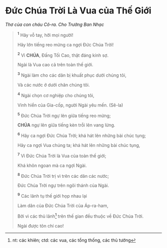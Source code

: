 # Đức Chúa Trời Là Vua của Thế Giới
*Thơ của con cháu Cô-ra. Cho Trưởng Ban Nhạc*

> <sup><b>1</b></sup> Hãy vỗ tay, hỡi mọi người!
>
> Hãy lớn tiếng reo mừng ca ngợi Đức Chúa Trời!
>
> <sup><b>2</b></sup> Vì **CHÚA**, Đấng Tối Cao, thật đáng kính sợ.
>
> Ngài là Vua cao cả trên toàn thế giới.
>
> <sup><b>3</b></sup> Ngài làm cho các dân bị khuất phục dưới chúng tôi,
>
> Và các nước ở dưới chân chúng tôi.
>
> <sup><b>4</b></sup> Ngài chọn cơ nghiệp cho chúng tôi,
>
> Vinh hiển của Gia-cốp, người Ngài yêu mến. (Sê-la)
>
> <sup><b>5</b></sup> Đức Chúa Trời ngự lên giữa tiếng reo mừng;
>
> **CHÚA** ngự lên giữa tiếng kèn trỗi lên vang lừng.
>
> <sup><b>6</b></sup> Hãy ca ngợi Đức Chúa Trời; khá hát lên những bài chúc tụng;
>
> Hãy ca ngợi Vua chúng ta; khá hát lên những bài chúc tụng,
>
> <sup><b>7</b></sup> Vì Đức Chúa Trời là Vua của toàn thế giới;
>
> Khá khôn ngoan mà ca ngợi Ngài.
>
> <sup><b>8</b></sup> Đức Chúa Trời trị vì trên các dân các nước;
>
> Đức Chúa Trời ngự trên ngôi thánh của Ngài.
>
> <sup><b>9</b></sup> Các lãnh tụ thế giới họp nhau lại
>
> Làm dân của Đức Chúa Trời của Áp-ra-ham,
>
> Bởi vì các thủ lãnh[^1-49af361a-93c4-47ee-ad81-e8a1ecae01ed] trên thế gian đều thuộc về Đức Chúa Trời.
>
> Ngài được tôn chí cao!

[^1-49af361a-93c4-47ee-ad81-e8a1ecae01ed]: nt: các khiên; ctd: các vua, các tổng thống, các thủ tướng